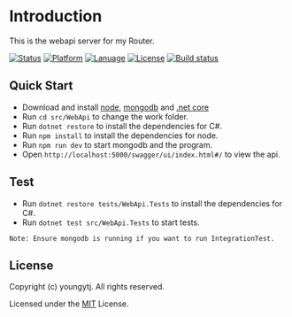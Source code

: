 
# Introduction
This is the webapi server for my Router.

[![Status](https://img.shields.io/badge/Status-WIP-yellow.svg)]()
[![Platform](https://img.shields.io/badge/Platform-.Net%20Core-blue.svg)](https://www.microsoft.com/net/core)
[![Lanuage](https://img.shields.io/badge/Language-C%23-brightgreen.svg)](https://www.microsoft.com/net/tutorials/csharp/getting-started)
[![License](https://poser.pugx.org/badges/poser/license.svg)](LICENSE) 
[![Build status](https://ci.appveyor.com/api/projects/status/6ishyo97cu16v9ys?svg=true)](https://ci.appveyor.com/project/youngytj/webapi)  

## Quick Start
* Download and install [node](https://nodejs.org/en/), [mongodb](https://www.mongodb.com/download-center?jmp=nav#community) and [.net core](https://www.microsoft.com/net/core)
* Run `cd src/WebApi` to change the work folder.
* Run `dotnet restore` to install the dependencies for C#.
* Run `npm install` to install the dependencies for node.
* Run `npm run dev` to start mongodb and the program.
* Open `http://localhost:5000/swagger/ui/index.html#/` to view the api.

## Test
* Run `dotnet restore tests/WebApi.Tests` to install the dependencies for C#.
* Run `dotnet test src/WebApi.Tests` to start tests.  
```
Note: Ensure mongodb is running if you want to run IntegrationTest.
```

## License

Copyright (c) youngytj. All rights reserved.

Licensed under the [MIT](LICENSE) License.
